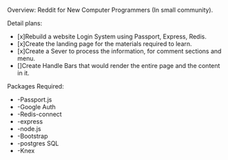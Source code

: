 Overview:
Reddit for New Computer Programmers (In small community).

Detail plans:
- [x]Rebuild a website Login System using Passport, Express, Redis.
- [x]Create the landing page for the materials required to learn.
- [x]Create a Sever to process the information, for comment sections and menu.
- []Create Handle Bars that would render the entire page and the content in it.

Packages Required:
* -Passport.js
* -Google Auth
* -Redis-connect
* -express
* -node.js
* -Bootstrap
* -postgres SQL
* -Knex
